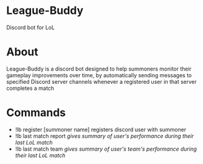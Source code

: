 # League-Buddy
Discord bot for LoL
# About
League-Buddy is a discord bot designed to help summoners monitor their gameplay improvements over time, by automatically sending messages to specified Discord server channels whenever a registered user in that server completes a match
# Commands
* !lb register [summoner name]
  registers discord user with summoner
* !lb last match report
  *gives summary of user's performance during their last LoL match*
* !lb last match team
  *gives summary of user's team's performance during their last LoL match*

